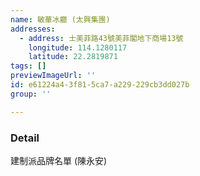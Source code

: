 ```yaml
---
name: 敏華冰廳 (太興集團)
addresses:
  - address: 士美菲路43號美菲閣地下商場13號
    longitude: 114.1280117
    latitude: 22.2819871
tags: []
previewImageUrl: ''
id: e61224a4-3f81-5ca7-a229-229cb3dd027b
group: ''

---
```

### Detail
建制派品牌名單 (陳永安)

